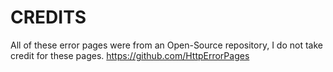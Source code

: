# CREDITS
All of these error pages were from an Open-Source repository, I do not take credit for these pages. https://github.com/HttpErrorPages
